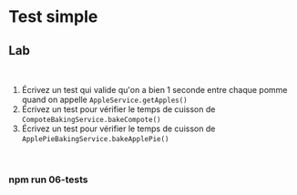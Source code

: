 <!-- .slide: class="exercice" -->

# Test simple

## Lab

<br>

1. Écrivez un test qui valide qu'on a bien 1 seconde entre chaque pomme quand on appelle `AppleService.getApples()`
2. Écrivez un test pour vérifier le temps de cuisson de `CompoteBakingService.bakeCompote()`
3. Écrivez un test pour vérifier le temps de cuisson de `ApplePieBakingService.bakeApplePie()`

<br>

### npm run 06-tests
